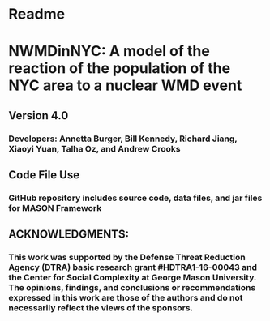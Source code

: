 # Readme

# NWMDinNYC: A model of the reaction of the population of the NYC area to a nuclear WMD event
## Version 4.0 
### Developers: Annetta Burger, Bill Kennedy, Richard Jiang, Xiaoyi Yuan, Talha Oz, and Andrew Crooks

## Code File Use
### GitHub repository includes source code, data files, and jar files for MASON Framework

## ACKNOWLEDGMENTS:

### This work was supported by the Defense Threat Reduction Agency (DTRA) basic research grant #HDTRA1-16-00043 and the Center for Social Complexity at George Mason University. The opinions, findings, and conclusions or recommendations expressed in this work are those of the authors and do not necessarily reflect the views of the sponsors.
